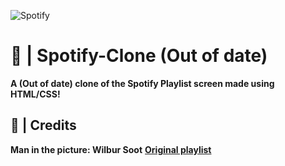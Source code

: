 ![Spotify](https://www.zero3games.com.br/blog-media/wp-content/uploads/2019/03/Spotify-Banner.png)
# 🎵 | Spotify-Clone (Out of date)
**A (Out of date) clone of the Spotify Playlist screen made using HTML/CSS!**
## 🎥 | Credits
**Man in the picture: Wilbur Soot**
**[Original playlist](https://open.spotify.com/playlist/5Ywc5sxCb5IlhKkybR8bER)**
